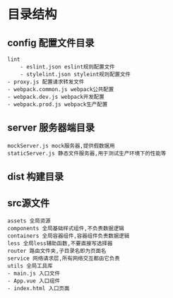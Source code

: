 # 目录结构
## config 配置文件目录
	lint
		- eslint.json eslint规则配置文件
		- stylelint.json styleint规则配置文件
	- proxy.js 配置请求转发文件
	- webpack.common.js webpack公共配置
	- webpack.dev.js webpack开发配置
	- webpack.prod.js webpack生产配置
## server 服务器端目录
	mockServer.js mock服务器,提供假数据用
	staticServer.js 静态文件服务器,用于测试生产环境下的性能等
## dist 构建目录
## src源文件
	assets 全局资源
	components 全局基础样式组件,不负责数据逻辑
	containers 全局容器组件,容器组件负责数据逻辑
	less 全局less辅助函数,不要直接写选择器
	router 路由文件夹,子目录名即为页面名
	service 网络请求层,所有网络交互都由它负责
	utils 全局工具库
	- main.js 入口文件
	- App.vue 入口组件
	- index.html 入口页面